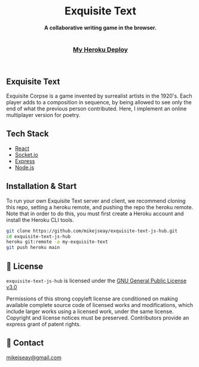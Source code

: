 <div align="center">
  <h1 align="center">Exquisite Text</h1>
  <strong>A collaborative writing game in the browser.</strong>
</div>
<br />

<div align="center">
  <h3>
    <a href="https://resonate.is">
      My Heroku Deploy
    </a>
  </h3>
</div>
<br />

## Exquisite Text

Exquisite Corpse is a game invented by surrealist artists in the 1920's. Each player adds to a composition in sequence, by being allowed to see only the end of what the previous person contributed. Here, I implement an online multiplayer version for poetry.


## Tech Stack

- [React](https://reactjs.org/)
- [Socket.io](https://socket.io/)
- [Express](https://expressjs.com/)
- [Node.js](https://nodejs.org/en/)


## Installation & Start

To run your own Exquisite Text server and client, we recommend cloning this repo, setting a heroku remote, and pushing the repo the heroku remote. Note that in order to do this, you must first create a Heroku account and install the Heroku CLI tools.

```sh
git clone https://github.com/mikejseay/exquisite-text-js-hub.git
cd exquisite-text-js-hub
heroku git:remote -a my-exquisite-text
git push heroku main
```


## 📑 License

`exquisite-text-js-hub` is licensed under the
[GNU General Public License v3.0](https://github.com/peterklingelhofer/stream-app/blob/master/LICENSE)

Permissions of this strong copyleft license are conditioned on making available complete source code of licensed works and modifications, which include larger works using a licensed work, under the same license. Copyright and license notices must be preserved. Contributors provide an express grant of patent rights.


## 📇 Contact

mikejseay@gmail.com
